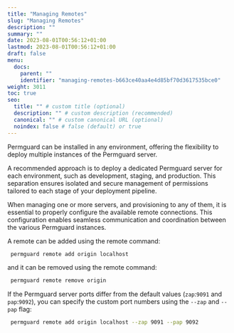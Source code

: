 ```yaml
---
title: "Managing Remotes"
slug: "Managing Remotes"
description: ""
summary: ""
date: 2023-08-01T00:56:12+01:00
lastmod: 2023-08-01T00:56:12+01:00
draft: false
menu:
  docs:
    parent: ""
    identifier: "managing-remotes-b663ce40aa4e4d85bf70d3617535bce0"
weight: 3011
toc: true
seo:
  title: "" # custom title (optional)
  description: "" # custom description (recommended)
  canonical: "" # custom canonical URL (optional)
  noindex: false # false (default) or true
---
```


Permguard can be installed in any environment, offering the flexibility to deploy multiple instances of the Permguard server.

A recommended approach is to deploy a dedicated Permguard server for each environment, such as development, staging, and production. This separation ensures isolated and secure management of permissions tailored to each stage of your deployment pipeline.

When managing one or more servers, and provisioning to any of them, it is essential to properly configure the available remote connections. This configuration enables seamless communication and coordination between the various Permguard instances.

A remote can be added using the remote command:

```bash
 permguard remote add origin localhost
```

and it can be removed using the remote command:

```bash
 permguard remote remove origin
```

If the Permguard server ports differ from the default values (`zap`:`9091` and `pap`:`9092`), you can specify the custom port numbers using the `--zap` and `--pap` flag:

```bash
 permguard remote add origin localhost --zap 9091 --pap 9092
```
